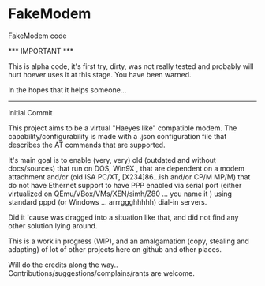 # FakeModem
FakeModem code 

*** IMPORTANT ***

This is alpha code, it's first try, dirty, was not really tested and probably will hurt hoever uses it at this stage.
You have been warned.

In the hopes that it helps someone...

*****


Initial Commit

This project aims to be a virtual "Haeyes like" compatible modem.
The capability/configurability is made with a .json configuration file
that describes the AT commands that are supported.

It's main goal is to enable (very, very) old (outdated and without docs/sources)
that run on DOS, Win9X ,  that are dependent on a modem attachment 
and/or (old ISA PC/XT, [X234]86...ish  and/or CP/M MP/M)  that do not have Ethernet support to 
have PPP enabled via serial port (either virtualized on QEmu/VBox/VMs/XEN/simh/Z80 ... you name it ) using 
standard pppd (or Windows ... arrrggghhhhh)   dial-in  servers.

Did it 'cause was dragged into a situation like that, and did not find any other solution lying around.

This is a work in progress (WIP), and an amalgamation (copy, stealing and adapting)  of lot of other projects here on github and other places.

Will do the credits along the way..
Contributions/suggestions/complains/rants are welcome. 









